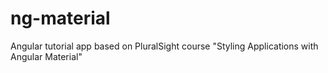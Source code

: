 # ng-material
Angular tutorial app based on PluralSight course "Styling Applications with Angular Material" 
